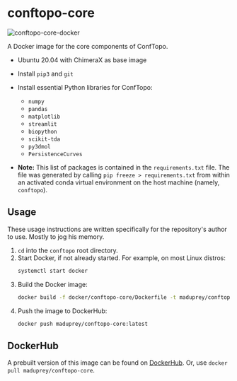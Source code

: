 # conftopo-core
![conftopo-core-docker](https://github.com/maduprey/conftopo/actions/workflows/conftopo-core-docker.yml/badge.svg)

A Docker image for the core components of ConfTopo.

* Ubuntu 20.04 with ChimeraX as base image
* Install `pip3` and `git`
* Install essential Python libraries for ConfTopo:
	* `numpy `
	* `pandas`
	* `matplotlib`
	* `streamlit`
	* `biopython`
	* `scikit-tda`
	* `py3dmol`
	* `PersistenceCurves`

* **Note:** This list of packages is contained in the `requirements.txt` file. The file was generated by calling `pip freeze > requirements.txt` from within an activated conda virtual environment on the host machine (namely, `conftopo`).

## Usage
These usage instructions are written specifically for the repository's author to use. Mostly to jog his memory.

1. `cd` into the `conftopo` root directory.
1. Start Docker, if not already started. For example, on most Linux distros:
	```bash
	systemctl start docker
	```
1. Build the Docker image: 
	```bash
	docker build -f docker/conftopo-core/Dockerfile -t maduprey/conftopo-core .
	```
1. Push the image to DockerHub:
	```bash
	docker push maduprey/conftopo-core:latest
	```

## DockerHub
A prebuilt version of this image can be found on [DockerHub](https://hub.docker.com/r/maduprey/conftopo-core). Or, use `docker pull maduprey/conftopo-core`.

